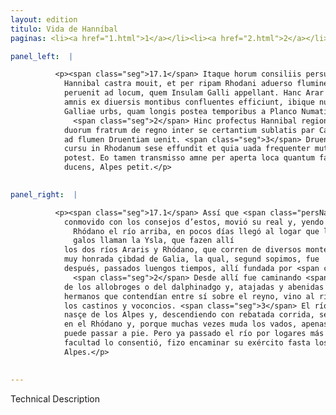```yaml
---
layout: edition
titulo: Vida de Hanníbal
paginas: <li><a href="1.html">1</a></li><li><a href="2.html">2</a></li><li><a href="3.html">3</a></li><li><a href="4.html">4</a></li><li><a href="5.html">5</a></li><li><a href="6.html">6</a></li><li><a href="7.html">7</a></li><li><a href="8.html">8</a></li><li><a href="9.html">9</a></li><li><a href="10.html">10</a></li><li><a href="11.html">11</a></li><li><a href="12.html">12</a></li><li><a href="13.html">13</a></li><li><a href="14.html">14</a></li><li><a href="15.html">15</a></li><li><a href="16.html">16</a></li><li><a href="17.html">17</a></li><li><a href="18.html">18</a></li><li><a href="19.html">19</a></li><li><a href="20.html">20</a></li><li><a href="21.html">21</a></li><li><a href="22.html">22</a></li><li><a href="23.html">23</a></li><li><a href="24.html">24</a></li><li><a href="25.html">25</a></li><li><a href="26.html">26</a></li><li><a href="27.html">27</a></li><li><a href="28.html">28</a></li><li><a href="29.html">29</a></li><li><a href="30.html">30</a></li><li><a href="31.html">31</a></li><li><a href="32.html">32</a></li><li><a href="33.html">33</a></li><li><a href="34.html">34</a></li><li><a href="35.html">35</a></li><li><a href="36.html">36</a></li><li><a href="37.html">37</a></li><li><a href="38.html">38</a></li><li><a href="39.html">39</a></li><li><a href="40.html">40</a></li><li><a href="41.html">41</a></li><li><a href="42.html">42</a></li><li><a href="43.html">43</a></li><li><a href="44.html">44</a></li><li><a href="45.html">45</a></li><li><a href="46.html">46</a></li><li><a href="47.html">47</a></li><li><a href="48.html">48</a></li><li><a href="49.html">49</a></li><li><a href="50.html">50</a></li><li><a href="51.html">51</a></li><li><a href="52.html">52</a></li><li><a href="53.html">53</a></li><li><a href="54.html">54</a></li><li><a href="55.html">55</a></li><li><a href="56.html">56</a></li><li><a href="57.html">57</a></li><li><a href="58.html">58</a></li><li><a href="59.html">59</a></li><li><a href="60.html">60</a></li><li><a href="61.html">61</a></li><li><a href="62.html">62</a></li><li><a href="63.html">63</a></li><li><a href="64.html">64</a></li><li><a href="65.html">65</a></li><li><a href="66.html">66</a></li><li><a href="67.html">67</a></li><li><a href="68.html">68</a></li><li><a href="69.html">69</a></li><li><a href="70.html">70</a></li><li><a href="71.html">71</a></li><li><a href="72.html">72</a></li><li><a href="73.html">73</a></li><li><a href="74.html">74</a></li><li><a href="75.html">75</a></li><li><a href="76.html">76</a></li><li><a href="77.html">77</a></li><li><a href="78.html">78</a></li><li><a href="79.html">79</a></li><li><a href="80.html">80</a></li><li><a href="81.html">81</a></li><li><a href="82.html">82</a></li><li><a href="83.html">83</a></li><li><a href="84.html">84</a></li><li><a href="85.html">85</a></li><li><a href="86.html">86</a></li><li><a href="87.html">87</a></li><li><a href="88.html">88</a></li><li><a href="89.html">89</a></li><li><a href="90.html">90</a></li><li><a href="91.html">91</a></li><li><a href="92.html">92</a></li><li><a href="93.html">93</a></li><li><a href="94.html">94</a></li><li><a href="95.html">95</a></li><li><a href="96.html">96</a></li>

panel_left:  |

          <p><span class="seg">17.1</span> Itaque horum consiliis persuasus
            Hannibal castra mouit, et per ripam Rhodani aduerso flumine profectus paucis diebus
            peruenit ad locum, quem Insulam Galli appellant. Hanc Arar et Rhodanus
            amnis ex diuersis montibus confluentes efficiunt, ibique nunc Lugdunium est celeberrima
            Galliae urbs, quam longis postea temporibus a Planco Numatio conditam fuisse accepimus.
              <span class="seg">2</span> Hinc profectus Hannibal regione Allobrogum ingreditur, discordiisque
            duorum fratrum de regno inter se certantium sublatis par Castinorum et Vocontiorum fines
            ad flumen Druentiam uenit. <span class="seg">3</span> Druentia oritur ex Alpibus et citato descendens
            cursu in Rhodanum sese effundit et quia uada frequenter mutat, aegre pedibus transiri
            potest. Eo tamen transmisso amne per aperta loca quantum facultas dari potuit exercitum
            ducens, Alpes petit.</p>
        

panel_right:  |

          <p><span class="seg">17.1</span> Assí que <span class="persName">Hanníbal</span>,
            conmovido con los consejos d’estos, movió su real y, yendo por la ribera del
              Rhódano el río arriba, en pocos días llegó al logar que los
              galos llaman la Ysla, que fazen allí
            los dos ríos Araris y Rhódano, que corren de diversos montes fasta llegar a Lugdunio,
            muy honrada çibdad de Galia, la qual, segund sopimos, fue
            después, passados luengos tiempos, allí fundada por <span class="persName">Planco Numacio</span>.
              <span class="seg">2</span> Desde allí fue caminando <span class="persName">Hanníbal</span>, y entró en tierra
            de los allobroges o del dalphinadgo y, atajadas y abenidas las discordias de dos
            hermanos que contendían entre sí sobre el reyno, vino al río Druencia por las tierras de
            los castinos y voconcios. <span class="seg">3</span> El río Druencia o Durença
            nasçe de los Alpes y, descendiendo con rebatada corrida, se lança
            en el Rhódano y, porque muchas vezes muda los vados, apenas se
            puede passar a pie. Pero ya passado el río por logares más descobiertos, quanto la
            facultad lo consentió, fizo encaminar su exército fasta los
            Alpes.</p>
        

---
```


Technical Description 